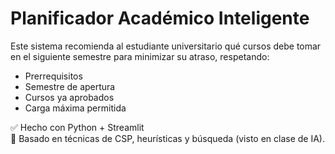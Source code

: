 # Planificador Académico Inteligente

Este sistema recomienda al estudiante universitario qué cursos debe tomar en el siguiente semestre para minimizar su atraso, respetando:
- Prerrequisitos
- Semestre de apertura
- Cursos ya aprobados
- Carga máxima permitida

✅ Hecho con Python + Streamlit  
📘 Basado en técnicas de CSP, heurísticas y búsqueda (visto en clase de IA).